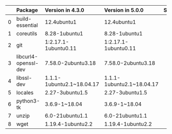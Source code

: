 <!-- markdown-link-check-disable -->

|    | Package              | Version in 4.3.0          | Version in 5.0.0          | Status   |
|---:|:---------------------|:--------------------------|:--------------------------|:---------|
|  0 | build-essential      | 12.4ubuntu1               | 12.4ubuntu1               |          |
|  1 | coreutils            | 8.28-1ubuntu1             | 8.28-1ubuntu1             |          |
|  2 | git                  | 1:2.17.1-1ubuntu0.11      | 1:2.17.1-1ubuntu0.11      |          |
|  3 | libcurl4-openssl-dev | 7.58.0-2ubuntu3.18        | 7.58.0-2ubuntu3.18        |          |
|  4 | libssl-dev           | 1.1.1-1ubuntu2.1~18.04.17 | 1.1.1-1ubuntu2.1~18.04.17 |          |
|  5 | locales              | 2.27-3ubuntu1.5           | 2.27-3ubuntu1.5           |          |
|  6 | python3-tk           | 3.6.9-1~18.04             | 3.6.9-1~18.04             |          |
|  7 | unzip                | 6.0-21ubuntu1.1           | 6.0-21ubuntu1.1           |          |
|  8 | wget                 | 1.19.4-1ubuntu2.2         | 1.19.4-1ubuntu2.2         |          |